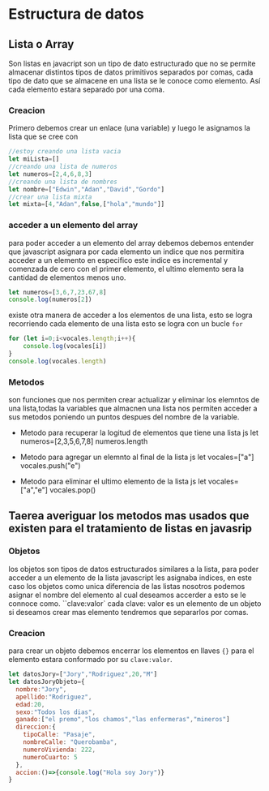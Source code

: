 # Estructura de datos
## Lista o Array
Son listas en javacript son un tipo de dato estructurado que no se permite almacenar distintos tipos de datos primitivos separados por comas, cada tipo de dato que se almacene en una lista se le conoce como elemento.
Así cada elemento estara separado por una coma.
### Creacion
Primero debemos crear un enlace (una variable) y luego le asignamos la lista que se cree con 

```javascript
//estoy creando una lista vacia
let miLista=[]
//creando una lista de numeros
let numeros=[2,4,6,8,3]
//creando una lista de nombres
let nombre=["Edwin","Adan","David","Gordo"]
//crear una lista mixta
let mixta=[4,"Adan",false,["hola","mundo"]]
```
### acceder a un elemento del array
para poder acceder a un elemento del array debemos debemos entender que javascript asignara por cada elemento un indice que nos permitira acceder a un elemento en especifico este indice es incremental y comenzada de cero con el primer elemento, el ultimo elemento sera la cantidad de elementos menos uno.
```javascript
let numeros=[3,6,7,23,67,8]
console.log(numeros[2])
```
existe otra manera de acceder a los elementos de una lista, esto se logra recorriendo cada elemento de una lista esto se logra con un bucle `for`
```javascript
for (let i=0;i<vocales.length;i++){
    console.log(vocales[i])
}
console.log(vocales.length)
```
### Metodos
son funciones que nos permiten crear actualizar y eliminar los elemntos de una lista,todas la variables que almacnen una lista nos permiten  acceder a sus metodos poniendo un puntos despues del nombre de la variable.
- Metodo para recuperar la logitud de elementos que tiene una lista
  js
  let numeros=[2,3,5,6,7,8]
  numeros.length
  
- Metodo para agregar un elemnto al final de la lista
  js
  let vocales=["a"]
  vocales.push("e")
  
- Metodo para eliminar el ultimo elemento de la lista
  js
  let vocales=["a","e"]
  vocales.pop()

## Taerea averiguar los metodos mas usados que existen para el tratamiento de listas en javasrip
### Objetos
los objetos son tipos de datos estructurados similares a la lista, para poder acceder a un elemento de la lista javascript les asignaba indices, en este caso los objetos como unica diferencia de las listas nosotros podemos asignar el nombre del elemento al cual deseamos accerder a esto se le connoce como.
``clave:valor`
cada clave: valor es un elemento de un objeto si deseamos crear mas elemento tendremos que separarlos por comas.
### Creacion
para crear un objeto debemos encerrar los elementos en llaves `{}` para el elemento estara conformado por su `clave:valor`.
```javascript
let datosJory=["Jory","Rodriguez",20,"M"]
let datosJoryObjeto={
  nombre:"Jory",
  apellido:"Rodriguez",
  edad:20,
  sexo:"Todos los dias",
  ganado:["el premo","los chamos","las enfermeras","mineros"]
  direccion:{
    tipoCalle: "Pasaje",
    nombreCalle: "Querobamba",
    numeroVivienda: 222,
    numeroCuarto: 5
  },
  accion:()=>{console.log("Hola soy Jory")}
}
```